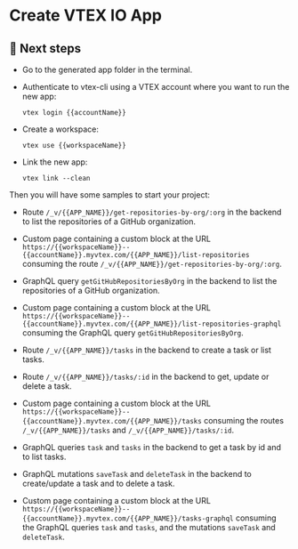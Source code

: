 # Create VTEX IO App

## 📌 Next steps

- Go to the generated app folder in the terminal.
- Authenticate to vtex-cli using a VTEX account where you want to run the new app:

  ```shell
  vtex login {{accountName}}
  ```

- Create a workspace:

  ```shell
  vtex use {{workspaceName}}
  ```

- Link the new app:
  ```shell
  vtex link --clean
  ```

Then you will have some samples to start your project:

- Route `/_v/{{APP_NAME}}/get-repositories-by-org/:org` in the backend to list the repositories of a GitHub organization.

- Custom page containing a custom block at the URL `https://{{workspaceName}}--{{accountName}}.myvtex.com/{{APP_NAME}}/list-repositories` consuming the route `/_v/{{APP_NAME}}/get-repositories-by-org/:org`.

- GraphQL query `getGitHubRepositoriesByOrg` in the backend to list the repositories of a GitHub organization.

- Custom page containing a custom block at the URL `https://{{workspaceName}}--{{accountName}}.myvtex.com/{{APP_NAME}}/list-repositories-graphql` consuming the GraphQL query `getGitHubRepositoriesByOrg`.

- Route `/_v/{{APP_NAME}}/tasks` in the backend to create a task or list tasks.

- Route `/_v/{{APP_NAME}}/tasks/:id` in the backend to get, update or delete a task.

- Custom page containing a custom block at the URL `https://{{workspaceName}}--{{accountName}}.myvtex.com/{{APP_NAME}}/tasks` consuming the routes `/_v/{{APP_NAME}}/tasks` and `/_v/{{APP_NAME}}/tasks/:id`.

- GraphQL queries `task` and `tasks` in the backend to get a task by id and to list tasks.

- GraphQL mutations `saveTask` and `deleteTask` in the backend to create/update a task and to delete a task.

- Custom page containing a custom block at the URL `https://{{workspaceName}}--{{accountName}}.myvtex.com/{{APP_NAME}}/tasks-graphql` consuming the GraphQL queries `task` and `tasks`, and the mutations `saveTask` and `deleteTask`.
